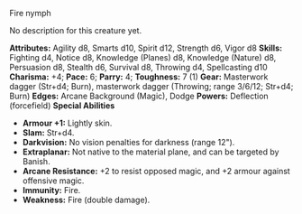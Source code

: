 Fire nymph

No description for this creature yet.

**Attributes:** Agility d8, Smarts d10, Spirit d12, Strength d6, Vigor
d8
**Skills:** Fighting d4, Notice d8, Knowledge (Planes) d8, Knowledge
(Nature) d8, Persuasion d8, Stealth d6, Survival d8, Throwing d4,
Spellcasting d10
**Charisma:** +4; **Pace:** 6; **Parry:** 4; **Toughness:** 7 (1)
**Gear:** Masterwork dagger (Str+d4; Burn), masterwork dagger (Throwing;
range 3/6/12; Str+d4; Burn)
**Edges:** Arcane Background (Magic), Dodge
**Powers:** Deflection (forcefield)
**Special Abilities**
- **Armour +1:** Lightly skin.
- **Slam:** Str+d4.
- **Darkvision:** No vision penalties for darkness (range 12").
- **Extraplanar:** Not native to the material plane, and can be targeted
by Banish.
- **Arcane Resistance:** +2 to resist opposed magic, and +2 armour
against offensive magic.
- **Immunity:** Fire.
- **Weakness:** Fire (double damage).

